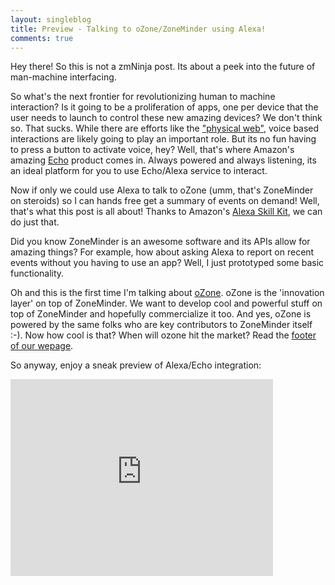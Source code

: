 ```yaml
---
layout: singleblog
title: Preview - Talking to oZone/ZoneMinder using Alexa!
comments: true
---
```

Hey there! So this is not a zmNinja post.  Its about a peek into the future of man-machine interfacing.

So what's the next frontier for revolutionizing human to machine interaction? Is it going to be a proliferation of apps, one per device that the user needs to launch to control these new amazing devices? We don't think so. That sucks. While there are efforts like the <a href="https://google.github.io/physical-web/">"physical web"</a>, voice based interactions are likely going to play an important role. But its no fun having to press a button to activate voice, hey? Well, that's where Amazon's amazing <a href="http://www.amazon.com/Amazon-SK705DI-Echo/dp/B00X4WHP5E">Echo</a> product comes in. Always powered and always listening, its an ideal platform for you to use Echo/Alexa service to interact. 

Now if only we could use Alexa to talk to oZone (umm, that's ZoneMinder on steroids) so I can hands free get a summary of events on demand! Well, that's what this post is all about! Thanks to Amazon's <a href="https://developer.amazon.com/appsandservices/solutions/alexa/alexa-skills-kit">Alexa Skill Kit</a>, we can do just that.

Did you know ZoneMinder is an awesome software and its APIs allow for amazing things? For example, how about asking Alexa to report on recent events without you having to use an app? Well, I just prototyped some basic functionality.

Oh and this is the first time I'm talking about <a href="http://ozone.network">oZone</a>. oZone is the 'innovation layer' on top of ZoneMinder. We want to develop cool and powerful stuff on top of ZoneMinder and hopefully commercialize it too.  And yes, oZone is powered by the same folks who are key contributors to ZoneMinder itself :-). Now how cool is that? When will ozone hit the market? Read the <a href="http://ozone.network">footer of our wepage</a>.

So anyway, enjoy a sneak preview of Alexa/Echo integration:
<iframe width="420" height="315" src="https://www.youtube.com/embed/XR0zS2DiQhQ" frameborder="0" allowfullscreen></iframe>
